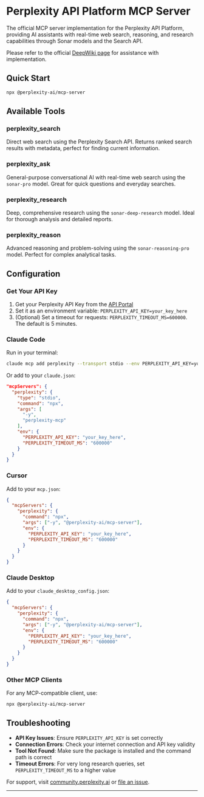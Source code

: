 # Perplexity API Platform MCP Server

The official MCP server implementation for the Perplexity API Platform, providing AI assistants with real-time web search, reasoning, and research capabilities through Sonar models and the Search API.

Please refer to the official [DeepWiki page](https://deepwiki.com/ppl-ai/modelcontextprotocol) for assistance with implementation. 

## Quick Start

```bash
npx @perplexity-ai/mcp-server
```

## Available Tools

### **perplexity_search**
Direct web search using the Perplexity Search API. Returns ranked search results with metadata, perfect for finding current information.

### **perplexity_ask** 
General-purpose conversational AI with real-time web search using the `sonar-pro` model. Great for quick questions and everyday searches.

### **perplexity_research**
Deep, comprehensive research using the `sonar-deep-research` model. Ideal for thorough analysis and detailed reports.

### **perplexity_reason**
Advanced reasoning and problem-solving using the `sonar-reasoning-pro` model. Perfect for complex analytical tasks.

## Configuration

### Get Your API Key
1. Get your Perplexity API Key from the [API Portal](https://www.perplexity.ai/account/api/group)
2. Set it as an environment variable: `PERPLEXITY_API_KEY=your_key_here`
3. (Optional) Set a timeout for requests: `PERPLEXITY_TIMEOUT_MS=600000`. The default is 5 minutes.

### Claude Code

Run in your terminal:

```bash
claude mcp add perplexity --transport stdio --env PERPLEXITY_API_KEY=your_key_here -- npx -y perplexity-mcp
```

Or add to your `claude.json`:

```json
"mcpServers": {
  "perplexity": {
    "type": "stdio",
    "command": "npx",
    "args": [
      "-y",
      "perplexity-mcp"
    ],
    "env": {
      "PERPLEXITY_API_KEY": "your_key_here",
      "PERPLEXITY_TIMEOUT_MS": "600000"
    }
  }
}
```

### Cursor

Add to your `mcp.json`:

```json
{
  "mcpServers": {
    "perplexity": {
      "command": "npx",
      "args": ["-y", "@perplexity-ai/mcp-server"],
      "env": {
        "PERPLEXITY_API_KEY": "your_key_here",
        "PERPLEXITY_TIMEOUT_MS": "600000"
      }
    }
  }
}
```

### Claude Desktop

Add to your `claude_desktop_config.json`:

```json
{
  "mcpServers": {
    "perplexity": {
      "command": "npx",
      "args": ["-y", "@perplexity-ai/mcp-server"],
      "env": {
        "PERPLEXITY_API_KEY": "your_key_here",
        "PERPLEXITY_TIMEOUT_MS": "600000"
      }
    }
  }
}
```

### Other MCP Clients

For any MCP-compatible client, use:

```bash
npx @perplexity-ai/mcp-server
```

## Troubleshooting

- **API Key Issues**: Ensure `PERPLEXITY_API_KEY` is set correctly
- **Connection Errors**: Check your internet connection and API key validity
- **Tool Not Found**: Make sure the package is installed and the command path is correct
- **Timeout Errors**: For very long research queries, set `PERPLEXITY_TIMEOUT_MS` to a higher value

For support, visit [community.perplexity.ai](https://community.perplexity.ai) or [file an issue](https://github.com/perplexityai/modelcontextprotocol/issues).

---

